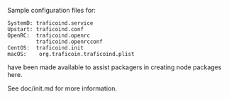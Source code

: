 Sample configuration files for:
```
SystemD: traficoind.service
Upstart: traficoind.conf
OpenRC:  traficoind.openrc
         traficoind.openrcconf
CentOS:  traficoind.init
macOS:    org.traficoin.traficoind.plist
```
have been made available to assist packagers in creating node packages here.

See doc/init.md for more information.
